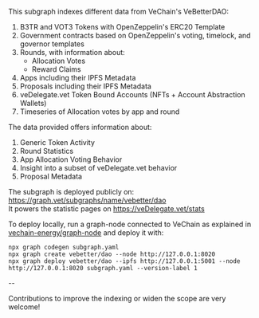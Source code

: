 This subgraph indexes different data from VeChain's VeBetterDAO:

1. B3TR and VOT3 Tokens with OpenZeppelin's ERC20 Template
2. Government contracts based on OpenZeppelin's voting, timelock, and governor templates
3. Rounds, with information about:
    - Allocation Votes
    - Reward Claims
4. Apps including their IPFS Metadata
5. Proposals including their IPFS Metadata
6. veDelegate.vet Token Bound Accounts (NFTs + Account Abstraction Wallets)
7. Timeseries of Allocation votes by app and round

The data provided offers information about:

1. Generic Token Activity
2. Round Statistics
3. App Allocation Voting Behavior
4. Insight into a subset of veDelegate.vet behavior
5. Proposal Metadata

The subgraph is deployed publicly on: https://graph.vet/subgraphs/name/vebetter/dao  
It powers the statistic pages on https://veDelegate.vet/stats 

To deploy locally, run a graph-node connected to VeChain as explained in [vechain-energy/graph-node](https://github.com/vechain-energy/graph-node) and deploy it with:


```shell
npx graph codegen subgraph.yaml
npx graph create vebetter/dao --node http://127.0.0.1:8020
npx graph deploy vebetter/dao --ipfs http://127.0.0.1:5001 --node http://127.0.0.1:8020 subgraph.yaml --version-label 1
```

--

Contributions to improve the indexing or widen the scope are very welcome!